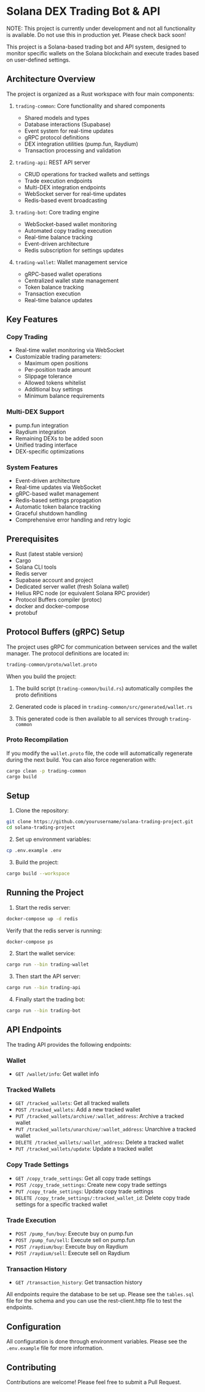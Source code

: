 # Solana DEX Trading Bot & API

NOTE: This project is currently under development and not all functionality is available. Do not use this in production yet. Please check back soon!

This project is a Solana-based trading bot and API system, designed to monitor specific wallets on the Solana blockchain and execute trades based on user-defined settings.

## Architecture Overview

The project is organized as a Rust workspace with four main components:

1. `trading-common`: Core functionality and shared components

   - Shared models and types
   - Database interactions (Supabase)
   - Event system for real-time updates
   - gRPC protocol definitions
   - DEX integration utilities (pump.fun, Raydium)
   - Transaction processing and validation

2. `trading-api`: REST API server

   - CRUD operations for tracked wallets and settings
   - Trade execution endpoints
   - Multi-DEX integration endpoints
   - WebSocket server for real-time updates
   - Redis-based event broadcasting

3. `trading-bot`: Core trading engine

   - WebSocket-based wallet monitoring
   - Automated copy trading execution
   - Real-time balance tracking
   - Event-driven architecture
   - Redis subscription for settings updates

4. `trading-wallet`: Wallet management service
   - gRPC-based wallet operations
   - Centralized wallet state management
   - Token balance tracking
   - Transaction execution
   - Real-time balance updates

## Key Features

### Copy Trading

- Real-time wallet monitoring via WebSocket
- Customizable trading parameters:
  - Maximum open positions
  - Per-position trade amount
  - Slippage tolerance
  - Allowed tokens whitelist
  - Additional buy settings
  - Minimum balance requirements

### Multi-DEX Support

- pump.fun integration
- Raydium integration
- Remaining DEXs to be added soon
- Unified trading interface
- DEX-specific optimizations

### System Features

- Event-driven architecture
- Real-time updates via WebSocket
- gRPC-based wallet management
- Redis-based settings propagation
- Automatic token balance tracking
- Graceful shutdown handling
- Comprehensive error handling and retry logic

## Prerequisites

- Rust (latest stable version)
- Cargo
- Solana CLI tools
- Redis server
- Supabase account and project
- Dedicated server wallet (fresh Solana wallet)
- Helius RPC node (or equivalent Solana RPC provider)
- Protocol Buffers compiler (protoc)
- docker and docker-compose
- protobuf

## Protocol Buffers (gRPC) Setup

The project uses gRPC for communication between services and the wallet manager. The protocol definitions are located in:

```bash
trading-common/proto/wallet.proto
```

When you build the project:

1. The build script (`trading-common/build.rs`) automatically compiles the proto definitions

2. Generated code is placed in `trading-common/src/generated/wallet.rs`

3. This generated code is then available to all services through `trading-common`

### Proto Recompilation

If you modify the `wallet.proto` file, the code will automatically regenerate during the next build. You can also force regeneration with:

```bash
cargo clean -p trading-common
cargo build
```

## Setup

1. Clone the repository:

```bash
git clone https://github.com/yourusername/solana-trading-project.git
cd solana-trading-project
```

2. Set up environment variables:

```bash
cp .env.example .env
```

3. Build the project:

```bash
cargo build --workspace
```

## Running the Project

1. Start the redis server:

```bash
docker-compose up -d redis
```

Verify that the redis server is running:

```bash
docker-compose ps
```

2. Start the wallet service:

```bash
cargo run --bin trading-wallet
```

3. Then start the API server:

```bash
cargo run --bin trading-api
```

4. Finally start the trading bot:

```bash
cargo run --bin trading-bot
```

## API Endpoints

The trading API provides the following endpoints:

### Wallet

- `GET /wallet/info`: Get wallet info

### Tracked Wallets

- `GET /tracked_wallets`: Get all tracked wallets
- `POST /tracked_wallets`: Add a new tracked wallet
- `PUT /tracked_wallets/archive/:wallet_address`: Archive a tracked wallet
- `PUT /tracked_wallets/unarchive/:wallet_address`: Unarchive a tracked wallet
- `DELETE /tracked_wallets/:wallet_address`: Delete a tracked wallet
- `PUT /tracked_wallets/update`: Update a tracked wallet

### Copy Trade Settings

- `GET /copy_trade_settings`: Get all copy trade settings
- `POST /copy_trade_settings`: Create new copy trade settings
- `PUT /copy_trade_settings`: Update copy trade settings
- `DELETE /copy_trade_settings/:tracked_wallet_id`: Delete copy trade settings for a specific tracked wallet

### Trade Execution

- `POST /pump_fun/buy`: Execute buy on pump.fun
- `POST /pump_fun/sell`: Execute sell on pump.fun
- `POST /raydium/buy`: Execute buy on Raydium
- `POST /raydium/sell`: Execute sell on Raydium

### Transaction History

- `GET /transaction_history`: Get transaction history

All endpoints require the database to be set up. Please see the `tables.sql` file for the schema and you can use the rest-client.http file to test the endpoints.

## Configuration

All configuration is done through environment variables. Please see the `.env.example` file for more information.

## Contributing

Contributions are welcome! Please feel free to submit a Pull Request.
